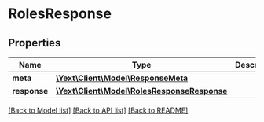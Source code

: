 # RolesResponse

## Properties
Name | Type | Description | Notes
------------ | ------------- | ------------- | -------------
**meta** | [**\Yext\Client\Model\ResponseMeta**](ResponseMeta.md) |  | [optional] 
**response** | [**\Yext\Client\Model\RolesResponseResponse**](RolesResponseResponse.md) |  | [optional] 

[[Back to Model list]](../README.md#documentation-for-models) [[Back to API list]](../README.md#documentation-for-api-endpoints) [[Back to README]](../README.md)


